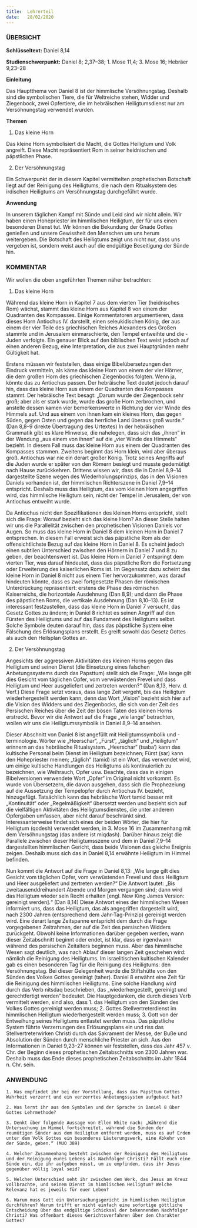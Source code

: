 ```yaml
---
title:  Lehrerteil
date:   28/02/2020
---
```


### ÜBERSICHT

**Schlüsseltext:** Daniel 8,14

**Studienschwerpunkt:** Daniel 8; 2,37–38; 1. Mose 11,4; 3. Mose 16; Hebräer 9,23–28

**Einleitung**

Das Hauptthema von Daniel 8 ist der himmlische Versöhnungstag. Deshalb sind die symbolischen Tiere, die für Weltreiche stehen, Widder und Ziegenbock, zwei Opfertiere, die im hebräischen Heiligtumsdienst nur am Versöhnungstag verwendet wurden.

**Themen**

1. Das kleine Horn

Das kleine Horn symbolisiert die Macht, die Gottes Heiligtum und Volk angreift. Diese Macht repräsentiert Rom in seiner heidnischen und päpstlichen Phase.

2. Der Versöhnungstag

Ein Schwerpunkt der in diesem Kapitel vermittelten prophetischen Botschaft liegt auf der Reinigung des Heiligtums, die nach dem Ritualsystem des irdischen Heiligtums am Versöhnungstag durchgeführt wurde.

**Anwendung**

In unserem täglichen Kampf mit Sünde und Leid sind wir nicht allein. Wir haben einen Hohepriester im himmlischen Heiligtum, der für uns einen besonderen Dienst tut. Wir können die Bekundung der Gnade Gottes genießen und unsere Gewissheit den Menschen um uns herum weitergeben. Die Botschaft des Heiligtums zeigt uns nicht nur, dass uns vergeben ist, sondern weist auch auf die endgültige Beseitigung der Sünde hin.

### KOMMENTAR

Wir wollen die oben angeführten Themen näher betrachten:

1. Das kleine Horn

Während das kleine Horn in Kapitel 7 aus dem vierten Tier (heidnisches Rom) wächst, stammt das kleine Horn aus Kapitel 8 von einem der Quadranten des Kompasses. Einige Kommentatoren argumentieren, dass dieses Horn Antiochus IV. darstellt, einen seleukidischen König, der aus einem der vier Teile des griechischen Reiches Alexanders des Großen stammte und in Jerusalem einmarschierte, den Tempel entweihte und die ­Juden verfolgte. Ein genauer Blick auf den biblischen Text weist jedoch auf einen anderen ­Bezug, eine Interpretation, die aus zwei Hauptgründen mehr Gültigkeit hat.

Erstens müssen wir feststellen, dass einige Bibelübersetzungen den Eindruck vermitteln, als käme das kleine Horn von einem der vier Hörner, die dem großen Horn des griechischen Ziegenbocks folgten. Wenn ja, könnte das zu Antiochus passen. Der hebräische Text deutet jedoch darauf hin, dass das kleine Horn aus einem der Quadranten des Kompasses stammt. Der hebräische Text besagt: „Darum wurde der Ziegenbock sehr groß; aber als er stark wurde, wurde das große Horn zerbrochen, und anstelle dessen kamen vier bemerkenswerte in Richtung der vier Winde des Himmels auf. Und aus einem von ihnen kam ein kleines Horn, das gegen Süden, gegen Osten und gegen das herrliche Land überaus groß wurde.“ (Dan 8,8–9 direkte Übertragung des Urtextes) In der hebräischen Grammatik gibt es klare Hinweise, die nahelegen, dass sich das „ihnen“ in der Wendung „aus einem von ihnen“ auf die „vier Winde des Himmels“ bezieht. In diesem Fall muss das kleine Horn aus einem der Quadranten des Kompasses stammen. Zweitens beginnt das Horn klein, wird aber überaus groß. Antiochus war nie ein derart großer König. Trotz seines Angriffs auf die Juden wurde er später von den Römern besiegt und musste gedemütigt nach Hause zurückkehren. Drittens wissen wir, dass die in Daniel 8,9–14 dargestellte Szene wegen des Wiederholungsprinzips, das in den Visionen Daniels vorhanden ist, der himmlischen Richterszene in Daniel 7,9–14 entspricht. Deshalb muss das Heiligtum, das vom kleinen Horn angegriffen wird, das himmlische Heiligtum sein, nicht der Tempel in Jerusalem, der von Antiochus entweiht wurde.

Da Antiochus nicht den Spezifikationen des kleinen Horns entspricht, stellt sich die Frage: Worauf bezieht sich das kleine Horn? An dieser Stelle halten wir uns die Parallelität zwischen den prophetischen Visionen Daniels vor Augen. So muss das kleine Horn in Daniel 8 dem kleinen Horn in Daniel 7 entsprechen. In diesem Fall erweist sich das päpstliche Rom als der offensichtlichste Bezug auf das kleine Horn in Daniel 8. Es scheint ­jedoch einen subtilen Unterschied zwischen den Hörnern in Daniel 7 und 8 zu geben, der beachtenswert ist. Das kleine Horn in Daniel 7 entspringt dem vierten Tier, was darauf hindeutet, dass das päpstliche Rom die Fortsetzung oder Erweiterung des kaiserlichen Roms ist. Im Gegensatz dazu scheint das kleine Horn in Daniel 8 nicht aus einem Tier hervorzukommen, was darauf hindeuten könnte, dass es zwei fortgesetzte Phasen der römischen Unterdrückung repräsentiert: erstens die Phase des römischen Kaiserreichs, die horizontale Ausdehnung (Dan 8,9); und dann die Phase des päpstlichen Roms, die vertikale Ausdehnung (Dan 8,10–13). Es ist interessant festzustellen, dass das kleine Horn in Daniel 7 versucht, das Gesetz Gottes zu ändern; in Daniel 8 richtet es seinen Angriff auf den Fürsten des Heiligtums und auf das Fundament des Heiligtums selbst. Solche Symbole deuten darauf hin, dass das päpstliche System eine Fälschung des Erlösungsplans erstellt. Es greift sowohl das Gesetz Gottes als auch den Heilsplan Gottes an.

2. Der Versöhnungstag

Angesichts der aggressiven Aktivitäten des kleinen Horns gegen das Heiligtum und seinen Dienst (die Einsetzung eines falschen Anbetungssystems durch das Papsttum) stellt sich die Frage: „Wie lange gilt dies Gesicht vom täglichen Opfer, vom verwüstenden ­Frevel und dass Heiligtum und Heer ausgeliefert und zertreten werden?“ (Dan 8,13, Herv. d. Verf.) Diese Frage setzt voraus, dass lange Zeit vergeht, bis das Heiligtum wiederhergestellt werden kann, denn das Wort „Vision“ bezieht sich hier auf die Vision des Widders und des Ziegenbocks, die sich von der Zeit des Persischen Reiches über die Zeit der bösen Taten des kleinen Horns erstreckt. Bevor wir die Antwort auf die Frage „wie lange“ betrachten, wollen wir uns die Heiligtumssymbolik in Daniel 8,9–14 ansehen.

Dieser Abschnitt von Daniel 8 ist angefüllt mit Heiligtumssymbolik und -terminologie. Wörter wie „Heerschar“, „Fürst“, „täglich“ und „Heiligtum“ erinnern an das hebräische Ritualsystem. „Heerschar“ (tsaba‘) kann das kultische Personal beim Dienst im Heiligtum bezeichnen; Fürst (sar) kann den Hohepriester meinen; „täglich“ (tamid) ist ein Wort, das verwendet wird, um einige kultische Handlungen des Heiligtums als kontinuierlich zu bezeichnen, wie Weihrauch, Opfer usw. Beachte, dass das in einigen Bibelversionen verwendete Wort „Opfer“ im Original nicht vorkommt. Es wurde von Übersetzern, die davon ausgehen, dass sich die Prophezeiung auf die Aussetzung der Tempelopfer durch Antiochus IV. bezieht, hinzugefügt. Tatsächlich kann das hebräische Wort tamid besser mit „Kontinuität“ oder „Regelmäßigkeit“ übersetzt werden und bezieht sich auf die vielfältigen Aktivitäten des Heiligtumsdienstes, die unter anderem Opfergaben umfassen, aber nicht darauf beschränkt sind. Interessanterweise findet sich eines der beiden Wörter, die hier für Heiligtum (qodesh) verwendet werden, in 3. Mose 16 im Zusammenhang mit dem Versöhnungstag (das andere ist miqdash). Darüber hinaus zeigt die Parallele zwischen dieser Heiligtumsszene und dem in Daniel 7,9–14 dargestellten himmlischen Gericht, dass beide Visionen das gleiche Ereignis zeigen. Deshalb muss sich das in Daniel 8,14 erwähnte Heiligtum im Himmel befinden.

Nun kommt die Antwort auf die Frage in Daniel 8,13: „Wie lange gilt dies Gesicht vom täglichen Opfer, vom verwüstenden Frevel und dass Heiligtum und Heer ausgeliefert und zertreten werden?“ Die Antwort lautet: „Bis zweitausenddreihundert Abende und Morgen vergangen sind; dann wird das Heiligtum wieder sein Recht erhalten [engl. New King James Version: gereinigt werden].“ (Dan 8,14) Diese Antwort eines der himmlischen Wesen informiert uns, dass das Heiligtum, das als angegriffen dargestellt wird, nach 2300 Jahren (entsprechend dem Jahr-Tag-Prinzip) gereinigt werden wird. Eine derart lange Zeitspanne entspricht dem durch die Frage vorgegebenen Zeitrahmen, der auf die Zeit des persischen Widders zurückgeht. Obwohl keine Informationen darüber gegeben werden, wann dieser Zeitabschnitt beginnt oder endet, ist klar, dass er irgendwann während des persischen Zeitalters beginnen muss. Aber das himmlische Wesen sagt deutlich, was nach Ablauf dieser langen Zeit geschehen wird: nämlich die Reinigung des Heiligtums. Im israelitischen kultischen Kalender gab es einen besonderen Tag für die Reinigung des Heiligtums: den Versöhnungstag. Bei dieser Gelegenheit wurde die Stiftshütte von den Sünden des Volkes Gottes gereinigt (taher). Daniel 8 erwähnt eine Zeit für die Reinigung des himmlischen Heiligtums. Eine solche Handlung wird durch das Verb nitsdaq beschrieben, das „wiederhergestellt, gereinigt und gerechtfertigt werden“ bedeutet. Die Hauptgedanken, die durch dieses Verb vermittelt werden, sind also, dass 1. das Heiligtum von den Sünden des Volkes Gottes gereinigt werden muss; 2. Gottes Stellvertreterdienst im himmlischen Heiligtum wiederhergestellt werden muss; 3. Gott von der Entweihung seines Heiligtums entlastet werden muss. Das päpstliche System führte Verzerrungen des Erlösungsplans ein und riss das Stellvertreterwirken Christi durch das Sakrament der Messe, der Buße und Absolution der Sünden durch menschliche Priester an sich. Aus den Informationen in Daniel 9,23–27 können wir feststellen, dass das Jahr 457 v. Chr. der Beginn dieses prophetischen Zeitabschnitts von 2300 Jahren war. Deshalb muss das Ende dieses prophetischen Zeitabschnitts im Jahr 1844 n. Chr. sein.

### ANWENDUNG

`1. Was empfindet ihr bei der Vorstellung, dass das Papsttum Gottes Wahrheit verzerrt und ein verzerrtes Anbetungssystem aufgebaut hat?`

`2. Was lernt ihr aus den Symbolen und der Sprache in Daniel 8 über Gottes Lehrmethode?`

`3. Denkt über folgende Aussage von Ellen White nach: „Während die Untersuchung im Himmel fortschreitet, während die Sünden der reumütigen Sünder aus dem Heiligtum entfernt werden, muss es auf Erden unter dem Volk Gottes ein besonderes Läuterungswerk, eine Abkehr von der Sünde, geben.“ (MUO 389)`

`4. Welcher Zusammenhang besteht zwischen der Reinigung des Heiligtums und der Reinigung eures Lebens als Nachfolger Christi? Fällt euch eine Sünde ein, die ihr aufgeben müsst, um zu empfinden, dass ihr Jesus gegenüber völlig loyal seid?`

`5. Welchen Unterschied seht ihr zwischen dem Werk, das Jesus am Kreuz vollbrachte, und seinem Dienst im himmlischen Heiligtum? Welche Relevanz hat es jeweils für euer Leben?`

`6. Warum muss Gott ein Untersuchungsgericht im himmlischen Heiligtum durchführen? Warum trifft er nicht einfach eine sofortige göttliche Entscheidung über das endgültige Schicksal der bekennenden Nachfolger Christi? Was offenbart dieses Gerichtsverfahren über den Charakter Gottes?`